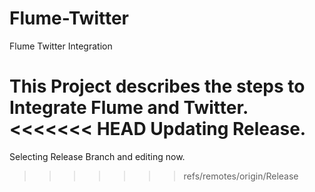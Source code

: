 # Flume-Twitter
Flume Twitter Integration


This Project describes the steps to Integrate Flume and Twitter.
<<<<<<< HEAD
Updating Release.
=======
Selecting Release Branch and editing now.
>>>>>>> refs/remotes/origin/Release
